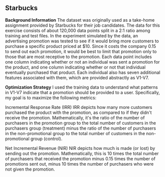 ## Starbucks

**Background Information**
The dataset was originally used as a take-home assignment provided by Starbucks for their job candidates. The data for this exercise consists of about 120,000 data points split in a 2:1 ratio among training and test files. In the experiment simulated by the data, an advertising promotion was tested to see if it would bring more customers to purchase a specific product priced at $10. Since it costs the company 0.15 to send out each promotion, it would be best to limit that promotion only to those that are most receptive to the promotion. Each data point includes one column indicating whether or not an individual was sent a promotion for the product, and one column indicating whether or not that individual eventually purchased that product. Each individual also has seven additional features associated with them, which are provided abstractly as V1-V7.

**Optimization Strategy**
I used the training data to understand what patterns in V1-V7 indicate that a promotion should be provided to a user. Specifically, my goal is to maximize the following metrics:

Incremental Response Rate (IRR)
IRR depicts how many more customers purchased the product with the promotion, as compared to if they didn't receive the promotion. Mathematically, it's the ratio of the number of purchasers in the promotion group to the total number of customers in the purchasers group (treatment) minus the ratio of the number of purchasers in the non-promotional group to the total number of customers in the non-promotional group (control). 

Net Incremental Revenue (NIR)
NIR depicts how much is made (or lost) by sending out the promotion. Mathematically, this is 10 times the total number of purchasers that received the promotion minus 0.15 times the number of promotions sent out, minus 10 times the number of purchasers who were not given the promotion.
